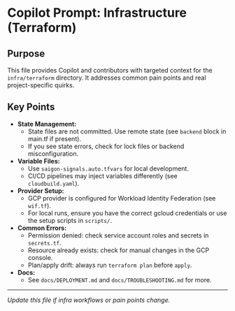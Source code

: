 # Copilot Prompt: Infrastructure (Terraform)

## Purpose
This file provides Copilot and contributors with targeted context for the `infra/terraform` directory. It addresses common pain points and real project-specific quirks.

## Key Points
- **State Management:**
  - State files are not committed. Use remote state (see `backend` block in main.tf if present).
  - If you see state errors, check for lock files or backend misconfiguration.
- **Variable Files:**
  - Use `saigon-signals.auto.tfvars` for local development.
  - CI/CD pipelines may inject variables differently (see `cloudbuild.yaml`).
- **Provider Setup:**
  - GCP provider is configured for Workload Identity Federation (see `wif.tf`).
  - For local runs, ensure you have the correct gcloud credentials or use the setup scripts in `scripts/`.
- **Common Errors:**
  - Permission denied: check service account roles and secrets in `secrets.tf`.
  - Resource already exists: check for manual changes in the GCP console.
  - Plan/apply drift: always run `terraform plan` before `apply`.
- **Docs:**
  - See `docs/DEPLOYMENT.md` and `docs/TROUBLESHOOTING.md` for more.

---
*Update this file if infra workflows or pain points change.*
